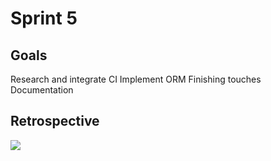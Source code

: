 # Sprint 5
## Goals
Research and integrate CI
Implement ORM
Finishing touches Documentation

## Retrospective
![](https://cdn.discordapp.com/attachments/998842447754952748/1118871821345886238/Retrospective_Sprint_5.png)
